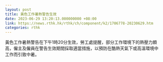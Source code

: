 ```yaml
---
layout: post
title: 黃色工作暑熱警告生效
date: 2023-06-29 13:20:13.000000000 +08:00
link: https://news.rthk.hk/rthk/ch/component/k2/1706778-20230629.htm
categories: rthk
---
```


黃色工作暑熱警告在下午1時20分生效，勞工處提醒，部分工作環境下的熱壓力頗高，僱主及僱員在警告生效期間採取適當措施，以預防在酷熱天氣下或高溫環境中工作而引致中暑。
